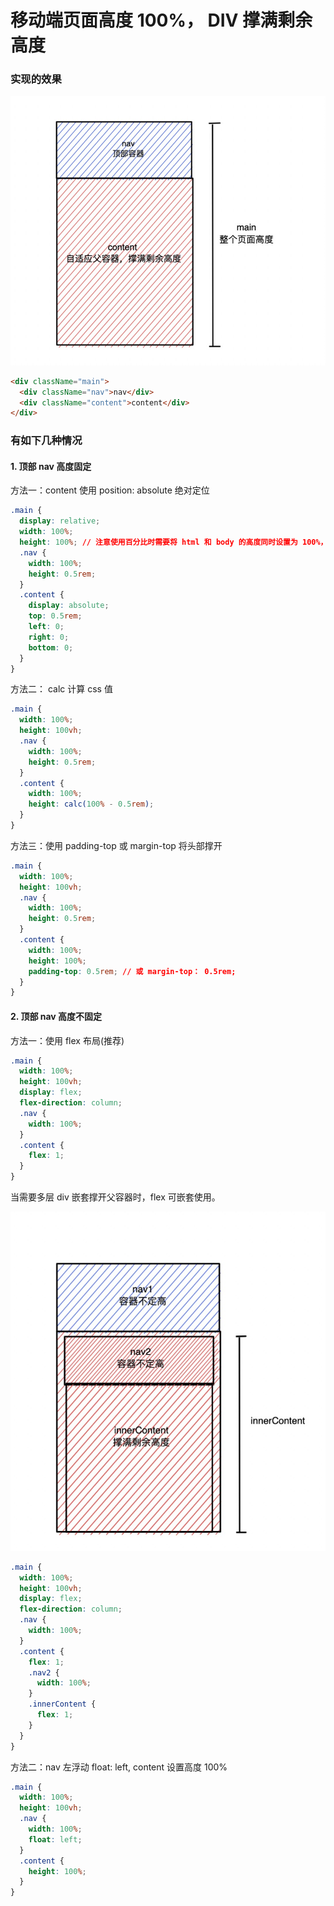 # 移动端页面高度 100%， DIV 撑满剩余高度

### 实现的效果

![实现效果图](/assets/flex.jpeg)

```html
<div className="main">
  <div className="nav">nav</div>
  <div className="content">content</div>
</div>
```

### 有如下几种情况

#### 1. 顶部 nav 高度固定

方法一：content 使用 position: absolute 绝对定位

```css
.main {
  display: relative;
  width: 100%;
  height: 100%; // 注意使用百分比时需要将 html 和 body 的高度同时设置为 100%，否则高度不生效
  .nav {
    width: 100%;
    height: 0.5rem;
  }
  .content {
    display: absolute;
    top: 0.5rem;
    left: 0;
    right: 0;
    bottom: 0;
  }
}
```

方法二： calc 计算 css 值

```css
.main {
  width: 100%;
  height: 100vh;
  .nav {
    width: 100%;
    height: 0.5rem;
  }
  .content {
    width: 100%;
    height: calc(100% - 0.5rem);
  }
}
```

方法三：使用 padding-top 或 margin-top 将头部撑开

```css
.main {
  width: 100%;
  height: 100vh;
  .nav {
    width: 100%;
    height: 0.5rem;
  }
  .content {
    width: 100%;
    height: 100%;
    padding-top: 0.5rem; // 或 margin-top： 0.5rem;
  }
}
```

#### 2. 顶部 nav 高度不固定

方法一：使用 flex 布局(推荐)

```css
.main {
  width: 100%;
  height: 100vh;
  display: flex;
  flex-direction: column;
  .nav {
    width: 100%;
  }
  .content {
    flex: 1;
  }
}
```

当需要多层 div 嵌套撑开父容器时，flex 可嵌套使用。

![实现效果图](/assets/flex2.jpeg)

```css
.main {
  width: 100%;
  height: 100vh;
  display: flex;
  flex-direction: column;
  .nav {
    width: 100%;
  }
  .content {
    flex: 1;
    .nav2 {
      width: 100%;
    }
    .innerContent {
      flex: 1;
    }
  }
}
```

方法二：nav 左浮动 float: left, content 设置高度 100%

```css
.main {
  width: 100%;
  height: 100vh;
  .nav {
    width: 100%;
    float: left;
  }
  .content {
    height: 100%;
  }
}
```
